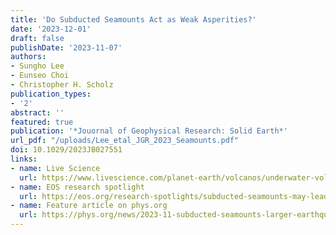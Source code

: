 ```yaml
---
title: 'Do Subducted Seamounts Act as Weak Asperities?'
date: '2023-12-01'
draft: false
publishDate: '2023-11-07'
authors:
- Sungho Lee
- Eunseo Choi
- Christopher H. Scholz
publication_types:
- '2'
abstract: ''
featured: true
publication: '*Jouornal of Geophysical Research: Solid Earth*'
url_pdf: "/uploads/Lee_etal_JGR_2023_Seamounts.pdf"
doi: 10.1029/2023JB027551
links:
- name: Live Science
  url: https://www.livescience.com/planet-earth/volcanos/underwater-volcano-riding-a-sinking-tectonic-plate-may-have-unleashed-major-earthquakes-in-japan
- name: EOS research spotlight
  url: https://eos.org/research-spotlights/subducted-seamounts-may-lead-to-larger-earthquakes
- name: Feature article on phys.org
  url: https://phys.org/news/2023-11-subducted-seamounts-larger-earthquakes.html
---
```


